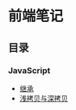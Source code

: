 # 前端笔记

## 目录

### JavaScript

- [继承](https://github.com/songStar0904/fe-notes/issues/2)
- [浅拷贝与深拷贝](https://github.com/songStar0904/fe-notes/issues/2)